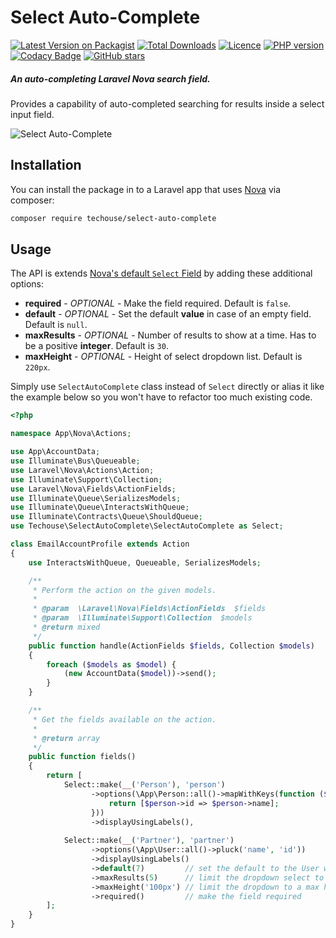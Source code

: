 # Select Auto-Complete

[![Latest Version on Packagist](https://img.shields.io/packagist/v/techouse/select-auto-complete.svg?style=flat)](https://packagist.org/packages/techouse/select-auto-complete)
[![Total Downloads](https://img.shields.io/packagist/dt/techouse/select-auto-complete.svg?style=flat)](https://packagist.org/packages/techouse/select-auto-complete)
[![Licence](https://img.shields.io/packagist/l/techouse/select-auto-complete.svg)](https://packagist.org/packages/techouse/select-auto-complete)
[![PHP version](https://img.shields.io/packagist/php-v/techouse/select-auto-complete/dev-master.svg)](https://packagist.org/packages/techouse/select-auto-complete)
[![Codacy Badge](https://api.codacy.com/project/badge/Grade/341fada481f84c1ca65b6c6890d65c8c)](https://www.codacy.com/manual/techouse/select-auto-complete?utm_source=github.com&amp;utm_medium=referral&amp;utm_content=techouse/select-auto-complete&amp;utm_campaign=Badge_Grade)
[![GitHub stars](https://img.shields.io/github/stars/techouse/select-auto-complete.svg?style=social&label=Star&maxAge=2592000)](https://github.com/techouse/select-auto-complete/stargazers)


##### An auto-completing Laravel Nova search field.

Provides a capability of auto-completed searching for results inside a select input field.

![Select Auto-Complete](./screenshot.png)


## Installation

You can install the package in to a Laravel app that uses [Nova](https://nova.laravel.com) via composer:

```bash
composer require techouse/select-auto-complete
```

## Usage

The API is extends [Nova's default `Select` Field](https://nova.laravel.com/docs/1.0/resources/fields.html#select-field) by adding these additional options:
* __required__ - _OPTIONAL_ - Make the field required. Default is `false`.
* __default__ - _OPTIONAL_ - Set the default __value__ in case of an empty field. Default is `null`.
* __maxResults__ - _OPTIONAL_ - Number of results to show at a time. Has to be a positive __integer__. Default is `30`.
* __maxHeight__ - _OPTIONAL_ - Height of select dropdown list. Default is `220px`.

Simply use `SelectAutoComplete` class instead of `Select` directly or alias it like the example below so you won't have to refactor too much existing code.

```php
<?php

namespace App\Nova\Actions;

use App\AccountData;
use Illuminate\Bus\Queueable;
use Laravel\Nova\Actions\Action;
use Illuminate\Support\Collection;
use Laravel\Nova\Fields\ActionFields;
use Illuminate\Queue\SerializesModels;
use Illuminate\Queue\InteractsWithQueue;
use Illuminate\Contracts\Queue\ShouldQueue;
use Techouse\SelectAutoComplete\SelectAutoComplete as Select;

class EmailAccountProfile extends Action
{
    use InteractsWithQueue, Queueable, SerializesModels;

    /**
     * Perform the action on the given models.
     *
     * @param  \Laravel\Nova\Fields\ActionFields  $fields
     * @param  \Illuminate\Support\Collection  $models
     * @return mixed
     */
    public function handle(ActionFields $fields, Collection $models)
    {
        foreach ($models as $model) {
            (new AccountData($model))->send();
        }
    }

    /**
     * Get the fields available on the action.
     *
     * @return array
     */
    public function fields()
    {
        return [
            Select::make(__('Person'), 'person')
                  ->options(\App\Person::all()->mapWithKeys(function ($person) {
                      return [$person->id => $person->name];
                  }))
                  ->displayUsingLabels(),
                  
            Select::make(__('Partner'), 'partner')
                  ->options(\App\User::all()->pluck('name', 'id'))
                  ->displayUsingLabels()
                  ->default(7)         // set the default to the User with the ID 7
                  ->maxResults(5)      // limit the dropdown select to a max of 5 hits
                  ->maxHeight('100px') // limit the dropdown to a max height of 100px
                  ->required()         // make the field required
        ];
    }
}
```
